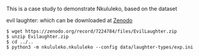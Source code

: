 This is a case study to demonstrate Nkululeko, based on the dataset

evil laughter: 
which can be downloaded at [Zenodo](https://zenodo.org/record/7224784)

```
$ wget https://zenodo.org/record/7224784/files/EvilLaughter.zip
$ unzip Evilaughter.zip
$ cd ../..
$ python3 -m nkululeko.nkululeko --config data/laughter-types/exp.ini 
```



